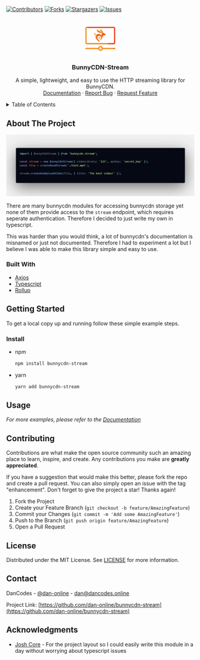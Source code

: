 [![Contributors][contributors-shield]][contributors-url]
[![Forks][forks-shield]][forks-url]
[![Stargazers][stars-shield]][stars-url]
[![Issues][issues-shield]][issues-url]

<br />
<div align="center">
  <a href="https://github.com/dan-online/bunnycdn-stream">
    <img src="assets/images/bunnycdn-stream.png" alt="Logo" width="80" height="80">
  </a>

  <h3 align="center">BunnyCDN-Stream</h3>

  <p align="center">
    A simple, lightweight, and easy to use the HTTP streaming library for BunnyCDN.
    <br />
    <a href="docs/classes/BunnyCdnStream.md">Documentation</a>
    ·
    <a href="https://github.com/dan-online/bunnycdn-stream/issues">Report Bug</a>
    ·
    <a href="https://github.com/dan-online/bunnycdn-stream/issues">Request Feature</a>
  </p>
</div>

<!-- TABLE OF CONTENTS -->
<details>
  <summary>Table of Contents</summary>
  <ol>
    <li>
      <a href="#about-the-project">About The Project</a>
      <ul>
        <li><a href="#built-with">Built With</a></li>
      </ul>
    </li>
    <li>
      <a href="#getting-started">Getting Started</a>
      <ul>
        <li><a href="#prerequisites">Prerequisites</a></li>
      </ul>
    </li>
    <li><a href="#usage">Usage</a></li>
    <li><a href="#contributing">Contributing</a></li>
    <li><a href="#license">License</a></li>
    <li><a href="#contact">Contact</a></li>
    <li><a href="#acknowledgments">Acknowledgments</a></li>
  </ol>
</details>

<!-- ABOUT THE PROJECT -->

## About The Project

![Product Name Screen Shot][product-screenshot]

There are many bunnycdn modules for accessing bunnycdn storage yet none of them provide access to the `stream` endpoint, which requires seperate authentication. Therefore I decided to just write my own in typescript.

This was harder than you would think, a lot of bunnycdn's documentation is misnamed or just not documented. Therefore I had to experiment a lot but I believe I was able to make this library simple and easy to use.

### Built With

- [Axios](https://axios.com/)
- [Typescript](https://www.typescriptlang.org)
- [Rollup](https://rollupjs.org/guide/en/)

## Getting Started

To get a local copy up and running follow these simple example steps.

### Install

- npm

  ```sh
  npm install bunnycdn-stream
  ```

- yarn
  ```sh
  yarn add bunnycdn-stream
  ```

## Usage

_For more examples, please refer to the [Documentation](docs/classes/BunnyCdnStream.md)_

## Contributing

Contributions are what make the open source community such an amazing place to learn, inspire, and create. Any contributions you make are **greatly appreciated**.

If you have a suggestion that would make this better, please fork the repo and create a pull request. You can also simply open an issue with the tag "enhancement".
Don't forget to give the project a star! Thanks again!

1. Fork the Project
2. Create your Feature Branch (`git checkout -b feature/AmazingFeature`)
3. Commit your Changes (`git commit -m 'Add some AmazingFeature'`)
4. Push to the Branch (`git push origin feature/AmazingFeature`)
5. Open a Pull Request

<!-- LICENSE -->

## License

Distributed under the MIT License. See [LICENSE](LICENSE) for more information.

## Contact

DanCodes - [@dan-online](https://github.com/dan-online) - dan@dancodes.online

Project Link: [https://github.com/dan-online/bunnycdn-stream](https://github.com/dan-online/bunnycdn-stream)

<!-- ACKNOWLEDGMENTS -->

## Acknowledgments

- [Josh Core](https://github.com/josh-development/core) - For the project layout so I could easily write this module in a day without worrying about typescript issues

<!-- MARKDOWN LINKS & IMAGES -->
<!-- https://www.markdownguide.org/basic-syntax/#reference-style-links -->

[contributors-shield]: https://img.shields.io/github/contributors/dan-online/bunnycdn-stream.svg?style=for-the-badge
[contributors-url]: https://github.com/dan-online/bunnycdn-stream/graphs/contributors
[forks-shield]: https://img.shields.io/github/forks/dan-online/bunnycdn-stream.svg?style=for-the-badge
[forks-url]: https://github.com/dan-online/bunnycdn-stream/network/members
[stars-shield]: https://img.shields.io/github/stars/dan-online/bunnycdn-stream.svg?style=for-the-badge
[stars-url]: https://github.com/dan-online/bunnycdn-stream/stargazers
[issues-shield]: https://img.shields.io/github/issues/dan-online/bunnycdn-stream.svg?style=for-the-badge
[issues-url]: https://github.com/dan-online/bunnycdn-stream/issues
[license-shield]: https://img.shields.io/github/license/dan-online/bunnycdn-stream.svg?style=for-the-badge
[license-url]: https://github.com/dan-online/bunnycdn-stream/blob/master/LICENSE
[product-screenshot]: assets/images/demo.png
